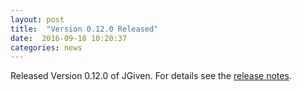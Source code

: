 ```yaml
---
layout: post
title:  "Version 0.12.0 Released"
date:  2016-09-18 10:20:37
categories: news
---
```


Released Version 0.12.0 of JGiven. For details see the [release notes](https://github.com/TNG/JGiven/releases/tag/v0.12.0).

[jgiven-gh]: https://github.com/TNG/JGiven
[jgiven]:    http://jgiven.org
